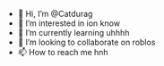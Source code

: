 - 👋 Hi, I’m @Catdurag
- 👀 I’m interested in ion know
- 🌱 I’m currently learning uhhhh
- 💞️ I’m looking to collaborate on roblos
- 📫 How to reach me hnh

<!---
Catdurag/Catdurag is a ✨ special ✨ repository because its `README.md` (this file) appears on your GitHub profile.
You can click the Preview link to take a look at your changes.
--->
